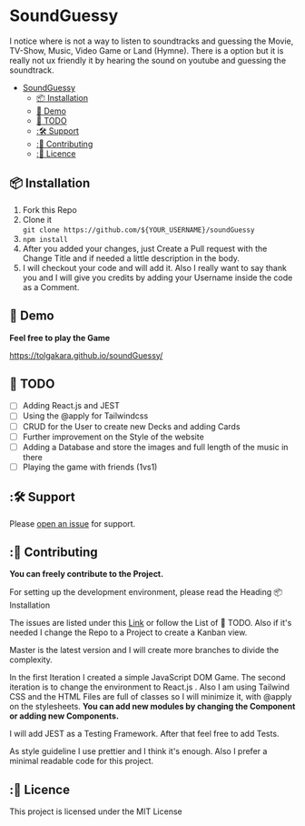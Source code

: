 # SoundGuessy

I notice where is not a way to listen to soundtracks and guessing the Movie, TV-Show, Music, Video Game or Land (Hymne). There is a option but it is really not ux friendly it by hearing the sound on youtube and guessing the soundtrack.

- [SoundGuessy](#soundguessy)
  - [:package: Installation](#package-installation)
  - [:unicorn: Demo](#unicorn-demo)
  - [:construction: TODO](#construction-todo)
  - [::hammer_and_wrench: Support](#hammer_and_wrench-support)
  - [::memo: Contributing](#memo-contributing)
  - [::scroll: Licence](#scroll-licence)

## :package: Installation

1. Fork this Repo
2. Clone it <br>
   `git clone https://github.com/${YOUR_USERNAME}/soundGuessy`
3. `npm install`
4. After you added your changes, just Create a Pull request with the Change Title and if needed a little description in the body.
5. I will checkout your code and will add it. Also I really want to say thank you and I will give you credits by adding your Username inside the code as a Comment.

## :unicorn: Demo

**Feel free to play the Game**

https://tolgakara.github.io/soundGuessy/

## :construction: TODO

- [ ] Adding React.js and JEST
- [ ] Using the @apply for Tailwindcss
- [ ] CRUD for the User to create new Decks and adding Cards
- [ ] Further improvement on the Style of the website
- [ ] Adding a Database and store the images and full length of the music in there
- [ ] Playing the game with friends (1vs1)

## ::hammer_and_wrench: Support

Please [open an issue](https://github.com/TolgaKara/soundGuessy/issues/new) for support.

## ::memo: Contributing

**You can freely contribute to the Project.**

For setting up the development environment, please read the Heading :package: Installation

The issues are listed under this [Link](https://github.com/TolgaKara/soundGuessy/issues) or follow the List of :construction: TODO. Also if it's needed I change the Repo to a Project to create a Kanban view.

Master is the latest version and I will create more branches to divide the complexity.

In the first Iteration I created a simple JavaScript DOM Game. The second iteration is to change the environment to React.js . Also I am using Tailwind CSS and the HTML Files are full of classes so I will minimize it, with @apply on the stylesheets.
**You can add new modules by changing the Component or adding new Components.**

I will add JEST as a Testing Framework. After that feel free to add Tests.

As style guideline I use prettier and I think it's enough. Also I prefer a minimal readable code for this project.

## ::scroll: Licence

This project is licensed under the MIT License

